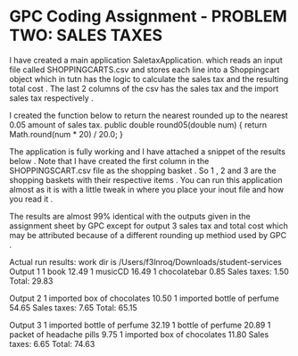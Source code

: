 # GPC Coding Assignment - PROBLEM TWO: SALES TAXES

I have created a main application SaletaxApplication. which reads an input file called SHOPPINGCARTS.csv and stores each line into 
a Shoppingcart object which in tutn has the logic to calculate the sales tax and the resulting total cost . The last 2 columns of the csv has the sales tax and 
the import sales tax respectively .

I created the function below to return the nearest rounded up to the nearest 0.05 amount of sales tax.
public double round05(double num) {
        return Math.round(num * 20) / 20.0;
    }
    
    
The application is fully working and I have attached a snippet of the results below . Note that I have created the first column in the SHOPPINGSCART.csv 
file as the shopping basket . So 1 , 2 and 3 are the shopping baskets with their respective items . You can run this application almost as it is with 
a little tweak in where you place your inout file and how you read it . 

The results are almost 99% identical with the outputs given in the assignment sheet by GPC except for output 3 sales tax and total cost which may be attributed
because of a different rounding up methiod used by GPC .


Actual run results:
work dir is /Users/f3lnroq/Downloads/student-services
Output 1
1 book 12.49
1 musicCD 16.49
1 chocolatebar 0.85
Sales taxes: 1.50
Total: 29.83

Output 2
1 imported box of chocolates 10.50
1 imported bottle of perfume 54.65
Sales taxes: 7.65
Total: 65.15

Output 3
1 imported bottle of perfume 32.19
1 bottle of perfume 20.89
1 packet of headache pills 9.75
1 imported box of chocolates  11.80
Sales taxes: 6.65
Total: 74.63


